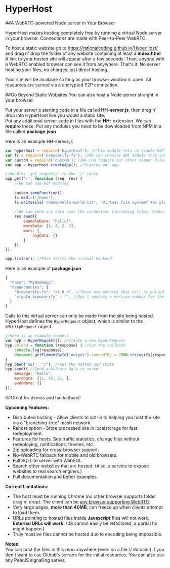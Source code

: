 # HyperHost
##A WebRTC-powered Node server in Your Browser

HyperHost makes hosting completely free by running a virtual Node server in your browser. Connections are made with Peer-to-Peer WebRTC.

To host a static website go to https://rationalcoding.github.io/HyperHost/ and drag n' drop the folder of any website containing at least a **index.html**. A link to your hosted site will appear after a few seconds. Then, anyone with a WebRTC enabled browser can see it from anywhere. That's it. No server hosting your files, no charges, just direct hosting.

Your site will be available so long as your browser window is open. All resources are served via a encrypted P2P connection.

##Go Beyond Static Websites
You can also host a Node server straight in your browser.

Put your server's starting code in a file called **HH-server.js**, then drag n' drop into HyperHost like you would a static site.  
Put any additional server code in files with the **HH-** extension. We can **require** these.
Put any modules you need to be downloaded from NPM in a file called **package.json**

Here is an example HH-server.js
```javascript
var hyperhost = require('hyperhost'); //This module lets us handle P2P connections
var fs = require('browserify-fs'); //We can require ANY module that can be Browserified
var custom = require('custom'); //We can require our other server files.
var app = hyperhost.createApp(); //Creates our app

//Handles 'get requests' to the '/' route
app.get('/', function (req, res) {
    //We can use our modules
    
    custom.someFunction();
    fs.mkdir('/home');
    fs.writeFile('/home/hello-world.txt', "Virtual file system? Yes please!");
    
    //We can send any data over the connection (including files, blobs, anything)
    res.send({
        exampleData: "hello!",
        moreData: [1, 4, 2, 3],
        more: {
            anyData: {}
        }
    });
});

app.listen(); //This starts the virtual backend
```

Here is an example of **package.json**
```javascript
{
  "name": "MyNodeApp",
  "dependencies": { 
    "browserify-fs": ">1.0.0", //These are modules that will be pulled from NPM
    "crypto-browserify" : "", //Don't specify a version number for the latest version
  }
}
```

Calls to this virtual server can only be made from the site being hosted.  
HyperHost defines the `HyperRequest` object, which is similar to the `XMLHttpRequest` object.
```javascript
//Here is an example request
var hyp = HyperRequest(); //Create a new HyperRequest
hyp.onload = function (response) { //Set the callback
    console.log(response);
    document.getElementById("output").innerHTML = JSON.stringify(response);
}
hyp.open("GET", "/"); //Set the method and route
hyp.send({ //Send arbitrary data to server
    message: "hello",
    moreData: [12, 42, 21, ],
    evenMore: {}
});
```

##Great for demos and hackathons!

**Upcoming Features:**  
- Distributed hosting - Allow clients to opt-in to helping you host the site via a "branching-tree" mesh network.
- Rehost option - Store processed site in localstorage for fast redeployment.
- Features for hosts. See traffic statistics, change files without redeploying, notifications, themes, etc.
- Zip uploading for cross-browser support.
- No-WebRTC fallback for mobile and old browsers. 
- Full SQLLite server with WebSQL.
- Search other websites that are hosted. (Also, a service to expose websites to real search engines.)
- Full documentation and better examples.

**Current Limitations:**  
- The host must be running Chrome (no other browser supports folder drag n' drop). The client can be [any browser supporting WebRTC](http://caniuse.com/#feat=rtcpeerconnection).
- Very large pages, **more than 40MB**, can freeze up when clients attempt to load them. 
- URLs pointing to hosted files inside **Javascript** files will not work. **External URLs will work.** (JS cannot easily be refactored, a partial fix might happen.)
- Truly massive files cannot be hosted due to encoding being impossible.

**Notes:**  
You can host the files in this repo anywhere (even on a file:// domain!) if you don't want to use Github's servers for the initial resources. You can also use any PeerJS signalling server.

